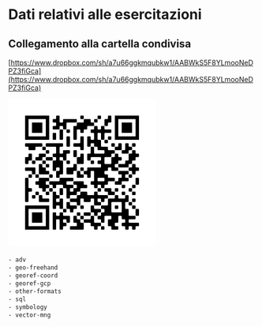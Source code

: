 # Dati relativi alle esercitazioni
## Collegamento alla cartella condivisa
[https://www.dropbox.com/sh/a7u66ggkmqubkw1/AABWkS5F8YLmooNeDPZ3fiGca](https://www.dropbox.com/sh/a7u66ggkmqubkw1/AABWkS5F8YLmooNeDPZ3fiGca)


![Data repository](img/data.png)



```
- adv
- geo-freehand
- georef-coord
- georef-gcp
- other-formats
- sql
- symbology
- vector-mng
```